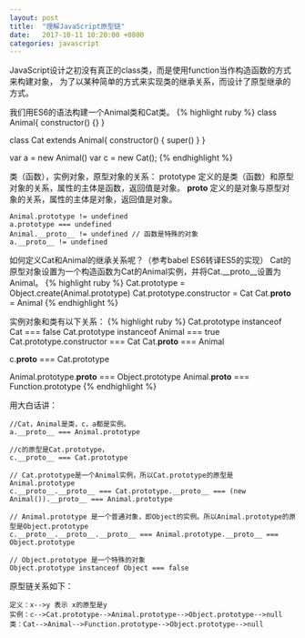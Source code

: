 ```yaml
---
layout: post
title:  "理解JavaScript原型链"
date:   2017-10-11 10:20:00 +0800
categories: javascript
---
```


JavaScript设计之初没有真正的class类，而是使用function当作构造函数的方式来构建对象，
为了以某种简单的方式来实现类的继承关系，而设计了原型继承的方式。

我们用ES6的语法构建一个Animal类和Cat类。
{% highlight ruby %}
class Animal{
    constructor() {}
}

class Cat extends Animal{
    constructor() {
        super()
    }
}

var a = new Animal()
var c = new Cat();
{% endhighlight %}


类（函数），实例对象，原型对象的关系：
prototype 定义的是类（函数）和原型对象的关系，属性的主体是函数，返回值是对象。
__proto__ 定义的是对象与原型对象的关系，属性的主体是对象，返回值是对象。
```
Animal.prototype != undefined
a.prototype === undefined
Animal.__proto__ != undefined // 函数是特殊的对象
a.__proto__ != undefined
```


如何定义Cat和Animal的继承关系呢？（参考babel ES6转译ES5的实现）
Cat的原型对象设置为一个构造函数为Cat的Animal实例，并将Cat.__proto__设置为Animal。
{% highlight ruby %}
Cat.prototype = Object.create(Animal.prototype) 
Cat.prototype.constructor = Cat
Cat.__proto__ = Animal
{% endhighlight %}

实例对象和类有以下关系：
{% highlight ruby %}
Cat.prototype instanceof Cat === false
Cat.prototype instanceof Animal === true
Cat.prototype.constructor === Cat
Cat.__proto__ === Animal

c.__proto__ === Cat.prototype

Animal.prototype.__proto__ === Object.prototype
Animal.__proto__ === Function.prototype
{% endhighlight %}


用大白话讲：
```
//Cat，Animal是类，c，a都是实例。
a.__proto__ === Animal.prototype

//c的原型是Cat.prototype，
c.__proto__ === Cat.prototype

// Cat.prototype是一个Animal实例，所以Cat.prototype的原型是Animal.prototype
c.__proto__.__proto__ === Cat.prototype.__proto__ === (new Animal()).__proto__ === Animal.prototype

// Animal.prototype 是一个普通对象，即Object的实例。所以Animal.prototype的原型是Object.prototype
c.__proto__.__proto__.__proto__ === Animal.prototype.__proto__ === Object.prototype

// Object.prototype 是一个特殊的对象
Object.prototype instanceof Object === false
```

原型链关系如下：
```
定义：x-->y 表示 x的原型是y
实例：c-->Cat.prototype-->Animal.prototype-->Object.prototype-->null
类：Cat-->Animal-->Function.prototype-->Object.prototype-->null
```













